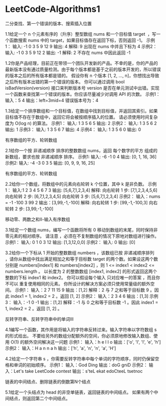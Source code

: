 # LeetCode-Algorithms1
二分查找、第一个错误的版本、搜索插入位置

1.1给定一个 n 个元素有序的（升序）整型数组 nums 和一个目标值 target  ，写一个函数搜索 nums 中的 target，如果目标值存在返回下标，否则返回 -1。
示例1：
输入: -1 0 3 5 9 12
9
输出: 4
解释: 9 出现在 nums 中并且下标为 4
示例2：
输入: -1 0 3 5 9 12
2
输出: -1
解释: 2 不存在 nums 中因此返回 -1

1.2你是产品经理，目前正在带领一个团队开发新的产品。不幸的是，你的产品的最新版本没有通过质量检测。由于每个版本都是基于之前的版本开发的，所以错误的版本之后的所有版本都是错的。
假设你有 n 个版本 [1, 2, ..., n]，你想找出导致之后所有版本出错的第一个错误的版本。
你可以通过调用 bool isBadVersion(version) 接口来判断版本号 version 是否在单元测试中出错。实现一个函数来查找第一个错误的版本。你应该尽量减少对调用 API 的次数。
示例1：
输入：5
4
输出：left=3mid=4
错误版本号为：4

1.3给定一个排序数组和一个目标值，在数组中找到目标值，并返回其索引。如果目标值不存在于数组中，返回它将会被按顺序插入的位置。
请必须使用时间复杂度为 O(log n) 的算法。
示例1：
输入: 1 3 5 6
5
输出: 2
示例2：
输入: 1 3 5 6
2
输出: 1
示例3：
输入: 1 3 5 6
7
输出: 4
示例4：
输入: 1 3 5 6
0
输出: 0

有序数组的平方、轮转数组

2.1给你一个按 非递减顺序 排序的整数数组 nums，返回 每个数字的平方 组成的新数组，要求也按 非递减顺序 排序。
示例1: 
输入: -6 -1 0 4
输出: [0, 1, 16, 36]
示例2: 
输入: -4 -3 0 3 5
输出: [0, 9, 9, 16, 25]

有序数组的平方、轮转数组

2.2给你一个数组，将数组中的元素向右轮转 k 个位置，其中 k 是非负数。
示例1：
输入:1 2 3 4 5 6 7
3
输出: [5,6,7,1,2,3,4]
解释:
向右轮转 1 步: [7,1,2,3,4,5,6]
向右轮转 2 步: [6,7,1,2,3,4,5]
向右轮转 3 步: [5,6,7,1,2,3,4]
示例2：
输入：nums = -1 -100 3 99
2
输出：[3,99,-1,-100]
解释: 
向右轮转 1 步: [99,-1,-100,3]
向右轮转 2 步: [3,99,-1,-100]

移动零、两数之和Ⅱ-输入有序数组

3.1给定一个数组 nums，编写一个函数将所有 0 移动到数组的末尾，同时保持非零元素的相对顺序。
请注意 ，必须在不复制数组的情况下原地对数组进行操作。
示例1：
输入: 0 1 0 3 12
输出: [1,3,12,0,0]
示例2：
输入: 0
输出: [0]

3.2给你一个下标从 1 开始的整数数组 numbers ，该数组已按 非递减顺序排列  ，请你从数组中找出满足相加之和等于目标数 target 的两个数。如果设这两个数分别是 numbers[index1] 和 numbers[index2] ，则 1 <= index1 < index2 <= numbers.length 。
以长度为 2 的整数数组 [index1, index2] 的形式返回这两个整数的下标 index1 和 index2。
你可以假设每个输入 只对应唯一的答案 ，而且你 不可以 重复使用相同的元素。
你所设计的解决方案必须只使用常量级的额外空间。
示例1：
输入：2 7 11 15
9
输出：[1,2]
解释：2 与 7 之和等于目标数 9 。因此 index1 = 1, index2 = 2 。返回 [1, 2] 
示例2：
输入：2 3 4
6
输出：[1,3]
示例3：
输入：-1 0
-1
输出：[1,2]
解释：-1 与 0 之和等于目标数 -1 。因此 index1 = 1, index2 = 2 。返回 [1, 2] 。

反转字符串、反转字符串中的单词Ⅲ

4.1编写一个函数，其作用是将输入的字符串反转过来。输入字符串以字符数组 s 的形式给出。
不要给另外的数组分配额外的空间，你必须原地修改输入数组、使用 O(1) 的额外空间解决这一问题
示例1：
输入：h e l l o
输出：['o', 'l', 'l', 'e', 'h']
示例2：
输入：H a n n a h
输出：['h', 'a', 'n', 'n', 'a', 'H']

4.2给定一个字符串 s ，你需要反转字符串中每个单词的字符顺序，同时仍保留空格和单词的初始顺序。
示例1：
输入：God Ding
输出：doG gniD 
示例2：
输入：Let's take LeetCode contest
输出：s'teL ekat edoCteeL tsetnoc 

链表的中间结点、删除链表的倒数第N个结点

5.1给定一个头结点为 head 的非空单链表，返回链表的中间结点。
如果有两个中间结点，则返回第二个中间结点。

